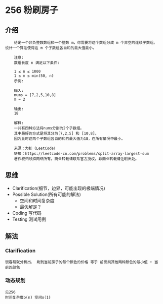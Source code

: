 # 256 粉刷房子

## 介绍

```
    给定一个非负整数数组和一个整数 m，你需要将这个数组分成 m 个非空的连续子数组。设计一个算法使得这 m 个子数组各自和的最大值最小。

    注意:
    数组长度 n 满足以下条件:

    1 ≤ n ≤ 1000
    1 ≤ m ≤ min(50, n)
    示例:

    输入:
    nums = [7,2,5,10,8]
    m = 2

    输出:
    18

    解释:
    一共有四种方法将nums分割为2个子数组。
    其中最好的方式是将其分为[7,2,5] 和 [10,8]，
    因为此时这两个子数组各自的和的最大值为18，在所有情况中最小。

    来源：力扣（LeetCode）
    链接：https://leetcode-cn.com/problems/split-array-largest-sum
    著作权归领扣网络所有。商业转载请联系官方授权，非商业转载请注明出处。
```

## 思维

- Clarification(细节，边界，可能出现的极端情况)
- Possible Solution(所有可能的解法)
   - 空间和时间复杂度
   - 最优解是？
- Coding 写代码
- Testing 测试用例

## 解法

### Clarification
    很容易就分析出， 刷到当前房子的每个颜色的价格 等于 前面刷其他两种颜色的最小值 + 当前的颜色
 

### 动态规划 

    见256
    时间复杂度o(n) 空间o(1)

   